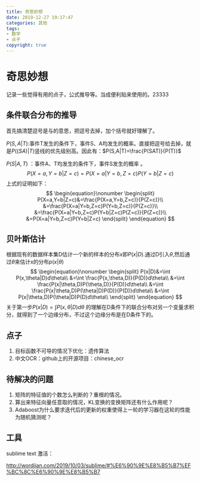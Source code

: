 ```yaml
---
title: 奇思妙想
date: 2019-12-27 19:17:47
categories: 其他
tags:
- 数学
- 点子
copyright: true
---
```


# 奇思妙想

记录一些觉得有用的点子，公式推导等。当成便利贴来使用的。23333

<!--more-->

## 条件联合分布的推导

首先搞清楚逗号是与的意思，把逗号去掉，加个括号就好理解了。

$P(S,A|T)$:事件T发生的条件下，事件S、A均发生的概率。直接把逗号给去掉，就是$P((SA)|T)$竖线的优先级别高。因此有：$P(S,A|T)=\frac{P(SAT)}{P(T)}$

$P(S|A,T)$ ：事件A、T均发生的条件下，事件S发生的概率 。
$$
P(X=a,Y=b|Z=c)=P(X=a|Y=b,Z=c)P(Y=b|Z=c)
$$
上式的证明如下：
$$
\begin{equation}\nonumber
\begin{split}
P(X=a,Y=b|Z=c)&=\frac{P(X=a,Y=b,Z=c)}{P(Z=c)}\\
&=\frac{P(X=a|Y=b,Z=c)P(Y=b,Z=c)}{P(Z=c)}\\
&=\frac{P(X=a|Y=b,Z=c)P(Y=b|Z=c)P(Z=c)}{P(Z=c)}\\
&=P(X=a|Y=b,Z=c)P(Y=b|Z=c)
\end{split} 
\end{equation}
$$

## 贝叶斯估计

根据现有的数据样本集D估计一个新的样本的分布$x$即$P(x|D)$.通过D引入$\theta$,然后通过$\theta$来估计x的分布$p(x|\theta)$
$$
\begin{equation}\nonumber
\begin{split}
P(x|D)&=\int P(x,\theta|D)d\theta\\
&=\int \frac{P(x,\theta,D)}{P(D)}d\theta\\
&=\int \frac{P(x|\theta,D)P(\theta,D)}{P(D)}d\theta\\
&=\int \frac{P(x|\theta,D)P(\theta|D)P(D)}{P(D)}d\theta\\
&=\int P(x|\theta,D)P(\theta|D)P(D)d\theta\\
\end{split} 
\end{equation}
$$
关于第一步$P(x|D)=\int P(x,\theta|D)d\theta$ 的理解在D条件下的联合分布对另一个变量求积分，就得到了一个边缘分布，不过这个边缘分布是在D条件下的。

## 点子

1. 目标函数不可导的情况下优化：遗传算法
2. 中文OCR：github上的开源项目：chinese_ocr

## 待解决的问题

1. 矩阵的特征值的个数怎么判断的？重根的情况。
2. 算出来特征向量任意取的情况，KL变换的变换矩阵还有什么作用呢？
3. Adaboost为什么要求迭代后的更新的权重使得上一轮的学习器在这轮的性能为随机猜测呢？



## 工具

sublime text 激活：

<http://wordjian.com/2019/10/03/sublime/#%E6%90%9E%E8%B5%B7%EF%BC%8C%E6%90%9E%E8%B5%B7> 